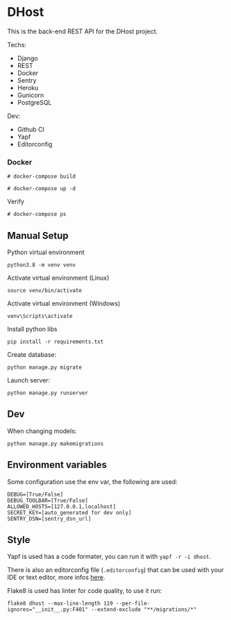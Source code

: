 # DHost

This is the back-end REST API for the DHost project.

Techs:
- Django
- REST
- Docker
- Sentry
- Heroku
- Gunicorn
- PostgreSQL

Dev:
- Github CI
- Yapf
- Editorconfig

### Docker

```
# docker-compose build
```

```
# docker-compose up -d
```

Verify
```
# docker-compose ps
```

## Manual Setup

Python virtual environment
```
python3.8 -m venv venv
```

Activate virtual environment (Linux)
```
source venv/bin/activate
```

Activate virtual environment (Windows)
```
venv\Scripts\activate
```

Install python libs
```
pip install -r requirements.txt
```

Create database:
```
python manage.py migrate
```

Launch server:
```
python manage.py runserver
```

## Dev

When changing models:
```
python manage.py makemigrations
```

## Environment variables

Some configuration use the env var, the following are used:
```
DEBUG=[True/False]
DEBUG_TOOLBAR=[True/False]
ALLOWED_HOSTS=[127.0.0.1,localhost]
SECRET_KEY=[auto_generated for dev only]
SENTRY_DSN=[sentry_dsn_url]
```

## Style

Yapf is used has a code formater, you can run it with `yapf -r -i dhost`.

There is also an editorconfig file (`.editorconfig`) that can be used with your IDE or text editor, more infos [here](https://editorconfig.org/).

Flake8 is used has linter for code quality, to use it run:
```
flake8 dhost --max-line-length 119 --per-file-ignores="__init__.py:F401" --extend-exclude "**/migrations/*"
```

